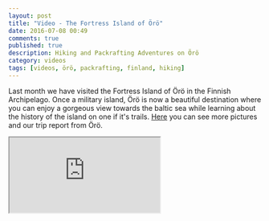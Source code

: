 ```yaml
---
layout: post
title: "Video - The Fortress Island of Örö"
date: 2016-07-08 00:49
comments: true
published: true
description: Hiking and Packrafting Adventures on Örö
category: videos
tags: [videos, örö, packrafting, finland, hiking]
---
```

Last month we have visited the Fortress Island of Örö in the Finnish Archipelago. Once a military island, Örö is now a beautiful destination where you can enjoy a gorgeous view towards the baltic sea while learning about the history of the island on one if it's trails. [Here](http://www.hikeventures.com/Oro/) you can see more pictures and our trip report from Örö.

<div class="embed-responsive embed-responsive-16by9">
  <iframe class="embed-responsive-item" src="https://www.youtube.com/embed/6JQMkmEwTRo?rel=0"></iframe>
</div>
